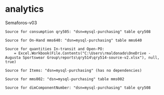# analytics

Semaforos-v03

	Source for consumption qry505: "dsn=mysql-purchasing" table qry508

	Source for On-Hand mms640: "dsn=mysql-purchasing" table mms640

	Source for quantities In-transit and Open-PO: 
		= Excel.Workbook(File.Contents("C:\Users\rmaldonado\OneDrive - Augusta Sportswear Group\reports\qry514\qry514-source-v2.xlsx"), null, true)
		
	Source for Items: "dsn=mysql-purchasing" (has no dependencies)
	
	Source for mms002: "dsn=mysql-purchasing" table mms002
	
	Source for dimComponentNumber: "dsn=mysql-purchasing" table qry508
	
	